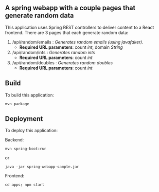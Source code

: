 
## A spring webapp with a couple pages that generate random data
This application uses Spring REST controllers to deliver content to a
React frontend. There are 3 pages that each generate random data:
1. /api/random/emails : _Generates random emails (using javafaker)._
	* **Required URL parameters**: count _int_, domain _String_
2. /api/random/ints : _Generates random ints_
	* **Required URL parameters**: count _int_
3. /api/random/doubles : _Generates random doubles_
	* **Required URL parameters**: count _int_

## Build
To build this application:

`mvn package`

## Deployment
To deploy this application:

Backend:

`mvn spring-boot:run`

or

`java -jar spring-webapp-sample.jar`

Frontend:

`cd apps;
npm start`
